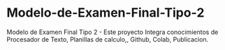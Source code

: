 # Modelo-de-Examen-Final-Tipo-2
Modelo de Examen Final Tipo 2 - Este proyecto Integra conocimientos de Procesador de Texto, Planillas de calculo,, Github, Colab, Publicacion.
